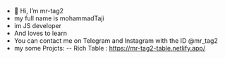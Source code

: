 - 👋 Hi, I’m mr-tag2
- my full name is mohammadTaji
- im JS developer
- And loves to learn
- You can contact me on Telegram and Instagram with the ID @mr_tag2
- my some Projcts:
-- Rich Table : https://mr-tag2-table.netlify.app/
